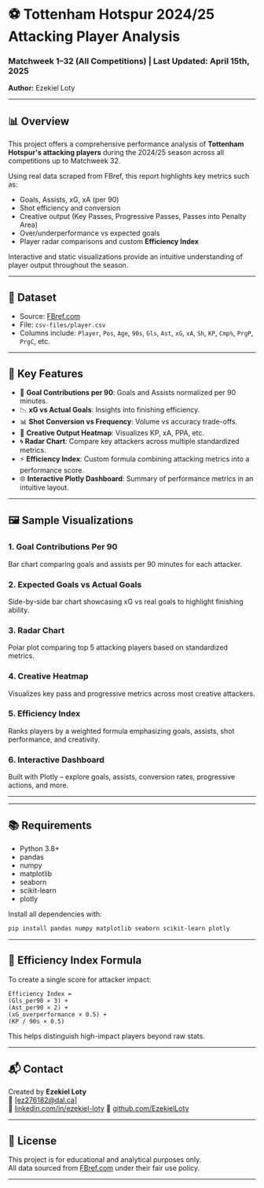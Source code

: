 # ⚽ Tottenham Hotspur 2024/25 Attacking Player Analysis

### Matchweek 1–32 (All Competitions) | Last Updated: April 15th, 2025  
**Author:** Ezekiel Loty

---

## 📊 Overview

This project offers a comprehensive performance analysis of **Tottenham Hotspur's attacking players** during the 2024/25 season across all competitions up to Matchweek 32.

Using real data scraped from FBref, this report highlights key metrics such as:

- Goals, Assists, xG, xA (per 90)
- Shot efficiency and conversion
- Creative output (Key Passes, Progressive Passes, Passes into Penalty Area)
- Over/underperformance vs expected goals
- Player radar comparisons and custom **Efficiency Index**

Interactive and static visualizations provide an intuitive understanding of player output throughout the season.

---

## 📁 Dataset

- Source: [FBref.com](https://fbref.com)
- File: `csv-files/player.csv`
- Columns include: `Player`, `Pos`, `Age`, `90s`, `Gls`, `Ast`, `xG`, `xA`, `Sh`, `KP`, `Cmp%`, `PrgP`, `PrgC`, etc.

---

## 📌 Key Features

- 🎯 **Goal Contributions per 90**: Goals and Assists normalized per 90 minutes.
- 📉 **xG vs Actual Goals**: Insights into finishing efficiency.
- 📊 **Shot Conversion vs Frequency**: Volume vs accuracy trade-offs.
- 🧠 **Creative Output Heatmap**: Visualizes KP, xA, PPA, etc.
- 🌀 **Radar Chart**: Compare key attackers across multiple standardized metrics.
- ⚡ **Efficiency Index**: Custom formula combining attacking metrics into a performance score.
- 🌐 **Interactive Plotly Dashboard**: Summary of performance metrics in an intuitive layout.

---

## 🖼️ Sample Visualizations

### 1. Goal Contributions Per 90  
Bar chart comparing goals and assists per 90 minutes for each attacker.

### 2. Expected Goals vs Actual Goals  
Side-by-side bar chart showcasing xG vs real goals to highlight finishing ability.

### 3. Radar Chart  
Polar plot comparing top 5 attacking players based on standardized metrics.

### 4. Creative Heatmap  
Visualizes key pass and progressive metrics across most creative attackers.

### 5. Efficiency Index  
Ranks players by a weighted formula emphasizing goals, assists, shot performance, and creativity.

### 6. Interactive Dashboard  
Built with Plotly – explore goals, assists, conversion rates, progressive actions, and more.

---

---

## 📚 Requirements

- Python 3.8+
- pandas
- numpy
- matplotlib
- seaborn
- scikit-learn
- plotly

Install all dependencies with:

```bash
pip install pandas numpy matplotlib seaborn scikit-learn plotly
```

---

## 📌 Efficiency Index Formula

To create a single score for attacker impact:

```
Efficiency Index =
(Gls_per90 × 3) +
(Ast_per90 × 2) +
(xG_overperformance × 0.5) +
(KP / 90s × 0.5)
```

This helps distinguish high-impact players beyond raw stats.

---

## 📬 Contact

Created by **Ezekiel Loty**  
📧 [ez276182@dal.ca]  
🔗 [linkedin.com/in/ezekiel-loty](https://www.linkedin.com/in/ezekiel-loty/)
🐙 [github.com/EzekielLoty](https://github.com/EzekielLoty)

---

## 📝 License

This project is for educational and analytical purposes only.  
All data sourced from [FBref.com](https://fbref.com) under their fair use policy.

---
